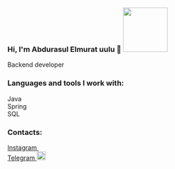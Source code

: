 ### Hi, I'm Abdurasul Elmurat uulu 👋 <img src="https://sputnik.kg/img/103415/16/1034151699_0:0:2400:1768_1440x900_80_0_1_1a6746a7fc62a7d79c1c573a8bde7b69.jpg.webp?source-sid=%D0%A1%D1%83%D0%BB%D1%82%D0%B0%D0%BD%20%D0%94%D0%BE%D1%81%D0%B0%D0%BB%D0%B8%D0%B5%D0%B2" width="100px">
Backend developer</br>
### Languages and tools I work with:
<td> Java </td></br>
<td>Spring</td></br>
<td>SQL</td></br>

### Contacts:
<a href="https://www.instagram.com/elmurat_uulu_/"> Instagram
<img src="https://upload.wikimedia.org/wikipedia/commons/9/95/Instagram_logo_2022.svg" width = "10px">
</a></br>
<a href="https://t.me/abdurasulelmuratuulu"> Telegram
<img src="https://www.ixbt.com/img/n1/news/2021/11/1/telegram_for_iOS_update_large.jpeg" width = "20px">
</a></br>
